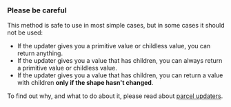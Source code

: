 ### Please be careful

This method is safe to use in most simple cases, but in some cases it should not be used:

- If the updater gives you a primitive value or childless value, you can return anything.
- If the updater gives you a value that has children, you can always return a primitive value or childless value.
- If the updater gives you a value that has children, you can return a value with children **only if the shape hasn't changed**.

To find out why, and what to do about it, please read about [parcel updaters](/parcel-updaters).
